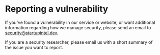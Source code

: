 # Reporting a vulnerability

If you've found a vulnerability in our service or website, or want additional information regarding how we manage security, please send an email to [security@startupintel.dev](mailto:security@startupintel.dev).

If you are a security researcher, please email us with a short summary of the issue you want to report.

